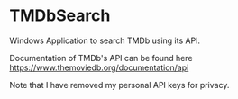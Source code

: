 # TMDbSearch
Windows Application to search TMDb using its API.

Documentation of TMDb's API can be found here [https://www.themoviedb.org/documentation/api
](https://www.themoviedb.org/documentation/api "https://www.themoviedb.org/documentation/api")

Note that I have removed my personal API keys for privacy.